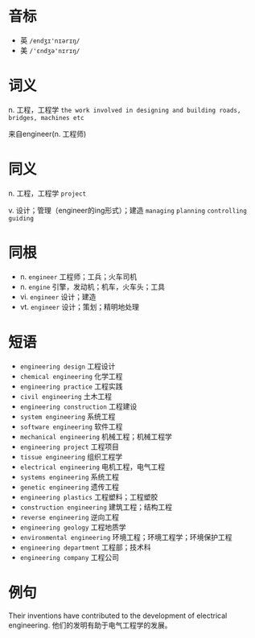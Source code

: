 # 音标

- 英 `/endʒɪ'nɪərɪŋ/`
- 美 `/'ɛndʒə'nɪrɪŋ/`

# 词义

n. 工程，工程学
`the work involved in designing and building roads, bridges, machines etc`



来自engineer(n. 工程师)

# 同义

n. 工程，工程学
`project`

v. 设计；管理（engineer的ing形式）；建造
`managing` `planning` `controlling` `guiding`

# 同根

- n. `engineer` 工程师；工兵；火车司机
- n. `engine` 引擎，发动机；机车，火车头；工具
- vi. `engineer` 设计；建造
- vt. `engineer` 设计；策划；精明地处理

# 短语

- `engineering design` 工程设计
- `chemical engineering` 化学工程
- `engineering practice` 工程实践
- `civil engineering` 土木工程
- `engineering construction` 工程建设
- `system engineering` 系统工程
- `software engineering` 软件工程
- `mechanical engineering` 机械工程；机械工程学
- `engineering project` 工程项目
- `tissue engineering` 组织工程学
- `electrical engineering` 电机工程，电气工程
- `systems engineering` 系统工程
- `genetic engineering` 遗传工程
- `engineering plastics` 工程塑料；工程塑胶
- `construction engineering` 建筑工程；结构工程
- `reverse engineering` 逆向工程
- `engineering geology` 工程地质学
- `environmental engineering` 环境工程；环境工程学；环境保护工程
- `engineering department` 工程部；技术科
- `engineering company` 工程公司

# 例句

Their inventions have contributed to the development of electrical engineering.
他们的发明有助于电气工程学的发展。


